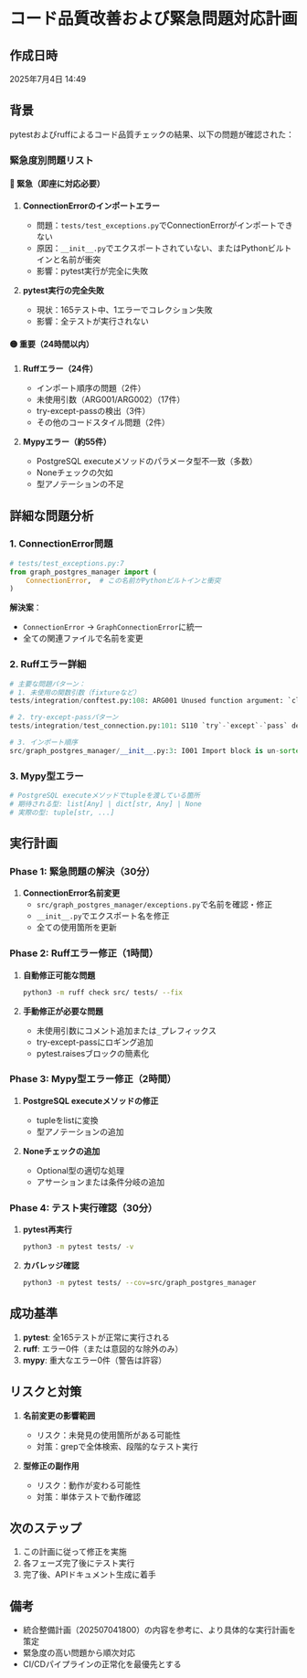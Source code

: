 # コード品質改善および緊急問題対応計画

## 作成日時
2025年7月4日 14:49

## 背景
pytestおよびruffによるコード品質チェックの結果、以下の問題が確認された：

### 緊急度別問題リスト

#### 🔴 緊急（即座に対応必要）
1. **ConnectionErrorのインポートエラー**
   - 問題：`tests/test_exceptions.py`でConnectionErrorがインポートできない
   - 原因：`__init__.py`でエクスポートされていない、またはPythonビルトインと名前が衝突
   - 影響：pytest実行が完全に失敗

2. **pytest実行の完全失敗**
   - 現状：165テスト中、1エラーでコレクション失敗
   - 影響：全テストが実行されない

#### 🟡 重要（24時間以内）
1. **Ruffエラー（24件）**
   - インポート順序の問題（2件）
   - 未使用引数（ARG001/ARG002）（17件）
   - try-except-passの検出（3件）
   - その他のコードスタイル問題（2件）

2. **Mypyエラー（約55件）**
   - PostgreSQL executeメソッドのパラメータ型不一致（多数）
   - Noneチェックの欠如
   - 型アノテーションの不足

## 詳細な問題分析

### 1. ConnectionError問題
```python
# tests/test_exceptions.py:7
from graph_postgres_manager import (
    ConnectionError,  # この名前がPythonビルトインと衝突
)
```

**解決案**：
- `ConnectionError` → `GraphConnectionError`に統一
- 全ての関連ファイルで名前を変更

### 2. Ruffエラー詳細
```python
# 主要な問題パターン：
# 1. 未使用の関数引数（fixtureなど）
tests/integration/conftest.py:108: ARG001 Unused function argument: `clean_neo4j`

# 2. try-except-passパターン
tests/integration/test_connection.py:101: S110 `try`-`except`-`pass` detected

# 3. インポート順序
src/graph_postgres_manager/__init__.py:3: I001 Import block is un-sorted
```

### 3. Mypy型エラー
```python
# PostgreSQL executeメソッドでtupleを渡している箇所
# 期待される型: list[Any] | dict[str, Any] | None
# 実際の型: tuple[str, ...]
```

## 実行計画

### Phase 1: 緊急問題の解決（30分）
1. **ConnectionError名前変更**
   - `src/graph_postgres_manager/exceptions.py`で名前を確認・修正
   - `__init__.py`でエクスポート名を修正
   - 全ての使用箇所を更新

### Phase 2: Ruffエラー修正（1時間）
1. **自動修正可能な問題**
   ```bash
   python3 -m ruff check src/ tests/ --fix
   ```

2. **手動修正が必要な問題**
   - 未使用引数にコメント追加または`_`プレフィックス
   - try-except-passにロギング追加
   - pytest.raisesブロックの簡素化

### Phase 3: Mypy型エラー修正（2時間）
1. **PostgreSQL executeメソッドの修正**
   - tupleをlistに変換
   - 型アノテーションの追加

2. **Noneチェックの追加**
   - Optional型の適切な処理
   - アサーションまたは条件分岐の追加

### Phase 4: テスト実行確認（30分）
1. **pytest再実行**
   ```bash
   python3 -m pytest tests/ -v
   ```

2. **カバレッジ確認**
   ```bash
   python3 -m pytest tests/ --cov=src/graph_postgres_manager
   ```

## 成功基準
1. **pytest**: 全165テストが正常に実行される
2. **ruff**: エラー0件（または意図的な除外のみ）
3. **mypy**: 重大なエラー0件（警告は許容）

## リスクと対策
1. **名前変更の影響範囲**
   - リスク：未発見の使用箇所がある可能性
   - 対策：grepで全体検索、段階的なテスト実行

2. **型修正の副作用**
   - リスク：動作が変わる可能性
   - 対策：単体テストで動作確認

## 次のステップ
1. この計画に従って修正を実施
2. 各フェーズ完了後にテスト実行
3. 完了後、APIドキュメント生成に着手

## 備考
- 統合整備計画（202507041800）の内容を参考に、より具体的な実行計画を策定
- 緊急度の高い問題から順次対応
- CI/CDパイプラインの正常化を最優先とする